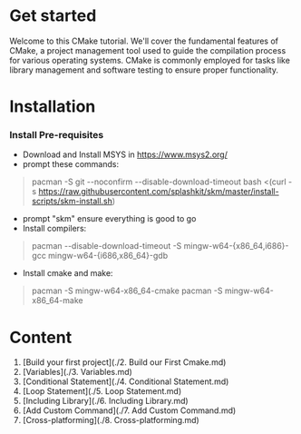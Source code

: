 ﻿# Get started
Welcome to this CMake tutorial. We'll cover the fundamental features of CMake, a project management tool used to guide the compilation process for various operating systems. CMake is commonly employed for tasks like library management and software testing to ensure proper functionality.
# Installation
### Install Pre-requisites

- Download and Install MSYS in https://www.msys2.org/
- prompt these commands:
>pacman -S git --noconfirm --disable-download-timeout
>bash <(curl -s https://raw.githubusercontent.com/splashkit/skm/master/install-scripts/skm-install.sh)
- prompt "skm" ensure everything is good to go
- Install compilers:
>pacman --disable-download-timeout -S mingw-w64-{x86_64,i686}-gcc mingw-w64-{i686,x86_64}-gdb
- Install cmake and make:
>pacman -S mingw-w64-x86_64-cmake
>pacman -S mingw-w64-x86_64-make

# Content
1. [Build your first project](./2. Build our First Cmake.md)
2. [Variables](./3. Variables.md)
3. [Conditional Statement](./4. Conditional Statement.md)
4. [Loop Statement](./5. Loop Statement.md)
5. [Including Library](./6. Including Library.md)
6. [Add Custom Command](./7. Add Custom Command.md)
7. [Cross-platforming](./8. Cross-platforming.md)

